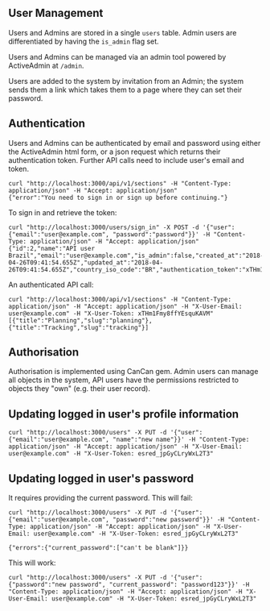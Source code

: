 ## User Management

Users and Admins are stored in a single `users` table. Admin users are differentiated by having the `is_admin` flag set.

Users and Admins can be managed via an admin tool powered by ActiveAdmin at `/admin`.

Users are added to the system by invitation from an Admin; the system sends them a link which takes them to a page where they can set their password.

## Authentication

Users and Admins can be authenticated by email and password using either the ActiveAdmin html form, or a json request which returns their authentication token. Further API calls need to include user's email and token.

```
curl "http://localhost:3000/api/v1/sections" -H "Content-Type: application/json" -H "Accept: application/json"
{"error":"You need to sign in or sign up before continuing."}
```

To sign in and retrieve the token:

```
curl "http://localhost:3000/users/sign_in" -X POST -d '{"user": {"email":"user@example.com", "password":"password"}}' -H "Content-Type: application/json" -H "Accept: application/json"
{"id":2,"name":"API user Brazil","email":"user@example.com","is_admin":false,"created_at":"2018-04-26T09:41:54.655Z","updated_at":"2018-04-26T09:41:54.655Z","country_iso_code":"BR","authentication_token":"xTHm1Fmy8ffYEsquKAVM"}
```

An authenticated API call:

```
curl "http://localhost:3000/api/v1/sections" -H "Content-Type: application/json" -H "Accept: application/json" -H "X-User-Email: user@example.com" -H "X-User-Token: xTHm1Fmy8ffYEsquKAVM"
[{"title":"Planning","slug":"planning"},{"title":"Tracking","slug":"tracking"}]
```

## Authorisation

Authorisation is implemented using CanCan gem. Admin users can manage all objects in the system, API users have the permissions restricted to objects they "own" (e.g. their user record).

## Updating logged in user's profile information

```
curl "http://localhost:3000/users" -X PUT -d '{"user": {"email":"user@example.com", "name":"new name"}}' -H "Content-Type: application/json" -H "Accept: application/json" -H "X-User-Email: user@example.com" -H "X-User-Token: esred_jpGyCLryWxL2T3"
```

## Updating logged in user's password

It requires providing the current password. This will fail:

```
curl "http://localhost:3000/users" -X PUT -d '{"user": {"email":"user@example.com", "password":"new password"}}' -H "Content-Type: application/json" -H "Accept: application/json" -H "X-User-Email: user@example.com" -H "X-User-Token: esred_jpGyCLryWxL2T3"
```

```
{"errors":{"current_password":["can't be blank"]}}
```

This will work:
```
curl "http://localhost:3000/users" -X PUT -d '{"user": {"password":"new password", "current_password": "password123"}}' -H "Content-Type: application/json" -H "Accept: application/json" -H "X-User-Email: user@example.com" -H "X-User-Token: esred_jpGyCLryWxL2T3"
```
